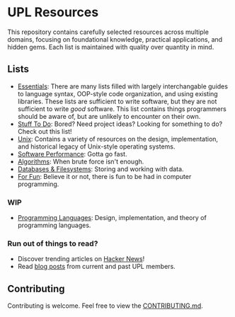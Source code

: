 
# UPL Resources

This repository contains carefully selected resources across multiple domains, focusing on foundational knowledge, practical applications, and hidden gems. Each list is maintained with quality over quantity in mind.

## Lists
- [Essentials](./lists/essentials.md): There are many lists filled with largely interchangable guides to language syntax, OOP-style code organization, and using existing libraries.
These lists are sufficient to write software, but they are not sufficient to write *good* software.
This list contains things programmers should be aware of, but are unlikely to encounter on their own.
- [Stuff To Do](./lists/stuff-to-do.md): Bored? Need project ideas? Looking for something to do? Check out this list!
- [Unix](./lists/unix.md): Contains a variety of resources on the design, implementation, and historical legacy of Unix-style operating systems.
- [Software Performance](./lists/performance.md): Gotta go fast.
- [Algorithms](./lists/algorithms.md): When brute force isn't enough.
- [Databases & Filesystems](./lists/databases-and-filesystems.md): Storing and working with data.
- [For Fun](./lists/for-fun.md): Believe it or not, there is fun to be had in computer programming.

### WIP
- [Programming Languages](./lists/programming-languages.md): Design, implementation, and theory of programming languages.

### Run out of things to read?
- Discover trending articles on [Hacker News](https://news.ycombinator.com)!
- Read [blog posts](https://github.com/UW-UPL/harvest/blob/main/output/blog_posts.md) from current and past UPL members.

## Contributing
Contributing is welcome. Feel free to view the [CONTRIBUTING.md](https://github.com/UW-UPL/resources/blob/main/CONTRIBUTING.md).
